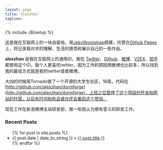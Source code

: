 ```yaml
---
layout: page
title: alexzhan
tagline: 
---
```

{% include JB/setup %}

这是我在互联网上的一块自留地，用[Jekyllbootstrap](http://jekyllbootstrap.com/)搭建，托管在[Github Pages](http://pages.github.com/)上，将记录我对术的理解、生活的感悟和展示自己的一些作品。

**alexzhan** 是我在互联网上的通用ID，我在 [Twitter](http://twitter.com/alexzhan)、[Github](http://github.com/alexzhan)、[微博](http://weibo.com/alexzhan)、[V2EX](http://www.v2ex.com/member/alexzhan)、[知乎](http://zhihu.com/people/alexzhan) 都使用这个ID，我个人更喜欢twitter，因为工作的原因用微博也比较多，所以找到我的最佳方式就是我的twitter或者微博。

大四的时候用Tornado做了一个开源的大学生社区，18周，代码在[http://github.com/alexzhan/dormforge](http://github.com/alexzhan/dormforge)，上班之后暂停了这个项目的开发和网站的托管，以后有时间和机会或许还会重启这个项目。

现在工作在新浪微博主站研发部，做一些我认为很有意义的研发工作。
### Recent Posts

<ul class="posts">
  {% for post in site.posts %}
    <li><span>{{ post.date | date_to_string }}</span> &raquo; <a href="{{ BASE_PATH }}{{ post.url }}">{{ post.title }}</a></li>
  {% endfor %}
</ul>
